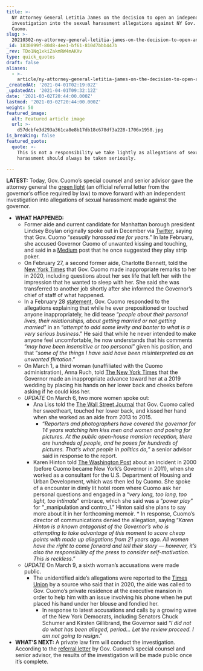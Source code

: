 ```yaml
---
title: >-
  NY Attorney General Letitia James on the decision to open an independent
  investigation into the sexual harassment allegations against NY Gov. Andrew
  Cuomo.
slug: >-
  20210302-ny-attorney-general-letitia-james-on-the-decision-to-open-an-independent-investigation-into
_id: 1830899f-80d8-4ee1-bf61-810d7bbb447b
_rev: TDo1Nq1xkiZakmRW4mAKXv
type: quick_quotes
draft: false
aliases:
  - >-
    article/ny-attorney-general-letitia-james-on-the-decision-to-open-an-independent-investigation-into-the-sexual-harassment-allegations-against-ny-gov-andrew-cuomo/
_createdAt: '2021-04-01T02:19:02Z'
_updatedAt: '2021-04-01T09:32:12Z'
date: '2021-03-02T20:44:00.000Z'
lastmod: '2021-03-02T20:44:00.000Z'
weight: 50
featured_image:
  alt: Featured article image
  url: >-
    d57dcbfe3d293a361ca8e8b17db18c678df3a228-1706x1958.jpg
is_breaking: false
featured_quote:
  quote: >-
    This is not a responsibility we take lightly as allegations of sexual
    harassment should always be taken seriously.

---
```

**LATEST:** Today, Gov. Cuomo’s special counsel and senior advisor gave the attorney general the [green light](https://ag.ny.gov/press-release/2021/attorney-general-james-receives-referral-letter-investigate-allegations-sexual) (an official referral letter from the governor’s office required by law) to move forward with an independent investigation into allegations of sexual harassment made against the governor.

* **WHAT HAPPENED:**
  * Former aide and current candidate for Manhattan borough president Lindsey Boylan originally spoke out in December via [Twitter](https://twitter.com/LindseyBoylan/status/1338125549756182529), saying that Gov. Cuomo “_sexually harassed me for years_.” In late February, she accused Governor Cuomo of unwanted kissing and touching, and said in a [Medium](https://medium.com/@lindseyboylan4NY/my-story-of-working-with-governor-cuomo-e664d4814b4e) post that he once suggested they play strip poker.
  * On February 27, a second former aide, Charlotte Bennett, told the [New York Times](https://www.nytimes.com/2021/02/27/nyregion/cuomo-charlotte-bennett-sexual-harassment.html) that Gov. Cuomo made inappropriate remarks to her in 2020, including questions about her sex life that left her with the impression that he wanted to sleep with her. She said she was transferred to another job shortly after she informed the Governor’s chief of staff of what happened.
  * In a February 28 [statement](https://www.governor.ny.gov/news/statement-governor-andrew-m-cuomo-209), Gov. Cuomo responded to the allegations explaining that while he ever prepositioned or touched anyone inappropriately, he did tease “_people about their personal lives, their relationships, about getting married or not getting married_” in an “_attempt to add some levity and banter to what is a very serious business_.” He said that while he never intended to make anyone feel uncomfortable, he now understands that his comments “_may have been insensitive or too personal_” given his position, and that “_some of the things I have said have been misinterpreted as an unwanted flirtation_.”
  * On March 1, a third woman (unaffiliated with the Cuomo administration), Anna Ruch, told [The New York Times](https://www.nytimes.com/2021/03/01/nyregion/cuomo-harassment-anna-ruch.html) that the Governor made an inappropriate advance toward her at a 2019 wedding by placing his hands on her lower back and cheeks before asking if he could kiss her.
  * *UPDATE* On March 6, two more women spoke out:
      * Ana Liss told the [The Wall Street Journal](https://www.wsj.com/articles/third-former-andrew-cuomo-aide-describes-inappropriate-workplace-treatment-11615081956) that Gov. Cuomo called her sweetheart, touched her lower back, and kissed her hand when she worked as an aide from 2013 to 2015.
          * “_Reporters and photographers have covered the governor for 14 years watching him kiss men and women and posing for pictures. At the public open-house mansion reception, there are hundreds of people, and he poses for hundreds of pictures. That’s what people in politics do,_” a senior advisor said in response to the report.
    * Karen Hinton told [The Washington Post](https://www.washingtonpost.com/politics/cuomo-toxic-workplace/2021/03/06/7f7c5b9c-7dd3-11eb-b3d1-9e5aa3d5220c_story.html) about an incident in 2000 (before Cuomo became New York’s Governor in 2011), when she worked as a consultant for the U.S. Department of Housing and Urban Development, which was then led by Cuomo. She spoke of a encounter in dimly lit hotel room where Cuomo ask her personal questions and engaged in a “_very long, too long, too tight, too intimate_” embrace, which she said was a “_power play_” for “_manipulation and contro_l.” Hinton said she plans to say more about it in her forthcoming memoir.
          * In response, Cuomo’s director of communications denied the allegation, saying “_Karen Hinton is a known antagonist of the Governor’s who is attempting to take advantage of this moment to score cheap points with made up allegations from 21 years ago. All women have the right to come forward and tell their story — however, it’s also the responsibility of the press to consider self-motivation. This is reckless_.”
  * *UPDATE* On March 9, a sixth woman’s accusations were made public.
      * The unidentified aide’s allegations were reported to the [Times Union](https://www.timesunion.com/news/article/Female-aide-said-Cuomo-aggressively-groped-her-at-16015863.php) by a source who said that in 2020, the aide was called to Gov. Cuomo’s private residence at the executive mansion in order to help him with an issue involving his phone when he put placed his hand under her blouse and fondled her.
          * In response to latest accusations and calls by a growing wave of the New York Democrats, including Senators Chuck Schumer and Kirsten Gillibrand, the Governor said “_I did not do what has been alleged, period… Let the review proceed. I am not going to resign_.”
* **WHAT’S NEXT:** A private law firm will conduct the investigation. According to the [referral letter](https://ag.ny.gov/sites/default/files/letter_to_ag_3.1.21.pdf) by Gov. Cuomo’s special counsel and senior advisor, the results of the investigation will be made public once it’s complete.